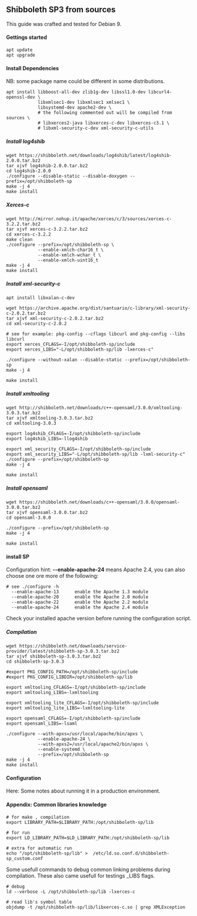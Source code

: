 Shibboleth SP3 from sources
---------------------------
This guide was crafted and tested for Debian 9.

#### Gettings started
````
apt update
apt upgrade
````

#### Install Dependencies
NB: some package name could be different in some distributions.
````
apt install libboost-all-dev zlib1g-dev libssl1.0-dev libcurl4-openssl-dev \
            libxmlsec1-dev libxmlsec1 xmlsec1 \
            libsystemd-dev apache2-dev \
            # the following commented out will be compiled from sources \
            # libxerces2-java libxerces-c-dev libxerces-c3.1 \
            # libxml-security-c-dev xml-security-c-utils
````

##### Install log4shib
````
wget https://shibboleth.net/downloads/log4shib/latest/log4shib-2.0.0.tar.bz2
tar xjvf log4shib-2.0.0.tar.bz2
cd log4shib-2.0.0
./configure --disable-static --disable-doxygen --prefix=/opt/shibboleth-sp
make -j 4
make install
````

##### Xerces-c
````
wget http://mirror.nohup.it/apache/xerces/c/3/sources/xerces-c-3.2.2.tar.bz2
tar xjvf xerces-c-3.2.2.tar.bz2
cd xerces-c-3.2.2
make clean
./configure --prefix=/opt/shibboleth-sp \
            --enable-xmlch-char16_t \
            --enable-xmlch-wchar_t \
            --enable-xmlch-uint16_t
make -j 4
make install
````

##### Install xml-security-c
````
apt install libxalan-c-dev

wget https://archive.apache.org/dist/santuario/c-library/xml-security-c-2.0.2.tar.bz2
tar xjvf xml-security-c-2.0.2.tar.bz2
cd xml-security-c-2.0.2

# see for example: pkg-config --cflags libcurl and pkg-config --libs libcurl
export xerces_CFLAGS=-I/opt/shibboleth-sp/include
export xerces_LIBS="-L/opt/shibboleth-sp/lib -lxerces-c"

./configure --without-xalan --disable-static --prefix=/opt/shibboleth-sp 
make -j 4

make install
````

##### Install xmltooling
````
wget http://shibboleth.net/downloads/c++-opensaml/3.0.0/xmltooling-3.0.3.tar.bz2
tar xjvf xmltooling-3.0.3.tar.bz2
cd xmltooling-3.0.3

export log4shib_CFLAGS=-I/opt/shibboleth-sp/include
export log4shib_LIBS=-llog4shib

export xml_security_CFLAGS=-I/opt/shibboleth-sp/include
export xml_security_LIBS="-L/opt/shibboleth-sp/lib -lxml-security-c"
./configure --prefix=/opt/shibboleth-sp 
make -j 4

make install
````

##### Install opensaml
````
wget https://shibboleth.net/downloads/c++-opensaml/3.0.0/opensaml-3.0.0.tar.bz2
tar xjvf opensaml-3.0.0.tar.bz2
cd opensaml-3.0.0

./configure --prefix=/opt/shibboleth-sp 
make -j 4

make install
````

#### install SP

Configuration hint: 
**--enable-apache-24** means Apache 2.4, you can also choose one ore more of the following:
````
# see ./configure -h
  --enable-apache-13      enable the Apache 1.3 module
  --enable-apache-20      enable the Apache 2.0 module
  --enable-apache-22      enable the Apache 2.2 module
  --enable-apache-24      enable the Apache 2.4 module
````
Check your installed apache version before running the configuration script.

##### Compilation
````
wget https://shibboleth.net/downloads/service-provider/latest/shibboleth-sp-3.0.3.tar.bz2
tar xjvf shibboleth-sp-3.0.3.tar.bz2
cd shibboleth-sp-3.0.3

#export PKG_CONFIG_PATH=/opt/shibboleth-sp/include
#export PKG_CONFIG_LIBDIR=/opt/shibboleth-sp/lib

export xmltooling_CFLAGS=-I/opt/shibboleth-sp/include
export xmltooling_LIBS=-lxmltooling

export xmltooling_lite_CFLAGS=-I/opt/shibboleth-sp/include
export xmltooling_lite_LIBS=-lxmltooling-lite

export opensaml_CFLAGS=-I/opt/shibboleth-sp/include
export opensaml_LIBS=-lsaml

./configure --with-apxs=/usr/local/apache/bin/apxs \
            --enable-apache-24 \
            --with-apxs2=/usr/local/apache2/bin/apxs \
            --enable-systemd \
            --prefix=/opt/shibboleth-sp 
make -j 4
make install
````

#### Configuration
Here: Some notes about running it in a production environment.

#### Appendix: Common libraries knowledge
````
# for make , compilation
export LIBRARY_PATH=$LIBRARY_PATH:/opt/shibboleth-sp/lib

# for run
export LD_LIBRARY_PATH=$LD_LIBRARY_PATH:/opt/shibboleth-sp/lib

# extra for automatic run
echo "/opt/shibboleth-sp/lib" >  /etc/ld.so.conf.d/shibboleth-sp_custom.conf 
````

Some usefull commands to debug common linking problems during compilation.
These also came usefull for testings _LIBS flags.
````
# debug
ld --verbose -L /opt/shibboleth-sp/lib -lxerces-c

# read lib's symbol table 
objdump -t /opt/shibboleth-sp/lib/libxerces-c.so | grep XMLException
````
